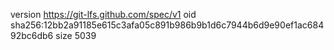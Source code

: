 version https://git-lfs.github.com/spec/v1
oid sha256:12bb2a91185e615c3afa05c891b986b9b1d6c7944b6d9e90ef1ac68492bc6db6
size 5039
